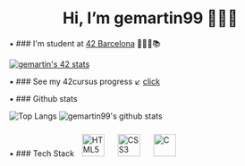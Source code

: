 <h1 align="center"> Hi, I’m gemartin99 🙋🏻‍♂️ </h1>

▪️ ### I'm student at [42 Barcelona](https://www.42barcelona.com/es/) 👨🏻‍💻📚

[![gemartin's 42 stats](https://badge42.vercel.app/api/v2/cl5fnqd4w001609mrn2pr0pxu/stats?cursusId=21&coalitionId=205)](https://github.com/JaeSeoKim/badge42)

▪️ ### See my 42cursus progress ↙️
    [click](https://github.com/gemartin99/42cursus)

▪️ ### Github stats

![Top Langs](https://github-readme-stats.vercel.app/api/top-langs/?username=gemartin99&layout=compact&theme=dark&hide_border=true)
![gemartin99's github stats](https://github-readme-stats.vercel.app/api?username=gemartin99&show_icons=true&hide_border=true&theme=dark)

▪️ ### Tech Stack
<img style="margin: 10px" src="https://profilinator.rishav.dev/skills-assets/html5-original-wordmark.svg" alt="HTML5" height="40" /> <img style="margin: 10px" src="https://profilinator.rishav.dev/skills-assets/css3-original-wordmark.svg" alt="CSS3" height="40" />  <img style="margin: 10px" src="https://profilinator.rishav.dev/skills-assets/c-original.svg" alt="C" height="40" />
